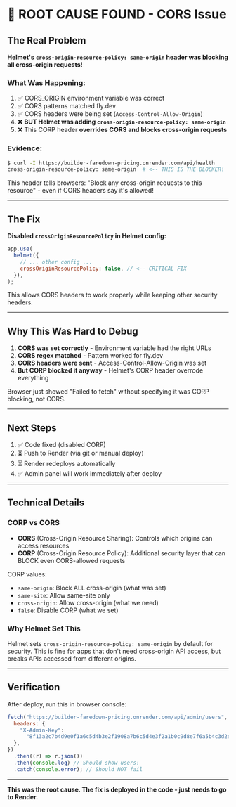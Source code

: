 # 🎯 ROOT CAUSE FOUND - CORS Issue

## The Real Problem

**Helmet's `cross-origin-resource-policy: same-origin` header was blocking all cross-origin requests!**

### What Was Happening:

1. ✅ CORS_ORIGIN environment variable was correct
2. ✅ CORS patterns matched fly.dev
3. ✅ CORS headers were being set (`Access-Control-Allow-Origin`)
4. ❌ **BUT Helmet was adding `cross-origin-resource-policy: same-origin`**
5. ❌ This CORP header **overrides CORS and blocks cross-origin requests**

### Evidence:

```bash
$ curl -I https://builder-faredown-pricing.onrender.com/api/health
cross-origin-resource-policy: same-origin  # <-- THIS IS THE BLOCKER!
```

This header tells browsers: "Block any cross-origin requests to this resource" - even if CORS headers say it's allowed!

---

## The Fix

**Disabled `crossOriginResourcePolicy` in Helmet config:**

```javascript
app.use(
  helmet({
    // ... other config ...
    crossOriginResourcePolicy: false, // <-- CRITICAL FIX
  }),
);
```

This allows CORS headers to work properly while keeping other security headers.

---

## Why This Was Hard to Debug

1. **CORS was set correctly** - Environment variable had the right URLs
2. **CORS regex matched** - Pattern worked for fly.dev
3. **CORS headers were sent** - Access-Control-Allow-Origin was set
4. **But CORP blocked it anyway** - Helmet's CORP header overrode everything

Browser just showed "Failed to fetch" without specifying it was CORP blocking, not CORS.

---

## Next Steps

1. ✅ Code fixed (disabled CORP)
2. ⏳ Push to Render (via git or manual deploy)
3. ⏳ Render redeploys automatically
4. ✅ Admin panel will work immediately after deploy

---

## Technical Details

### CORP vs CORS

- **CORS** (Cross-Origin Resource Sharing): Controls which origins can access resources
- **CORP** (Cross-Origin Resource Policy): Additional security layer that can BLOCK even CORS-allowed requests

CORP values:

- `same-origin`: Block ALL cross-origin (what was set)
- `same-site`: Allow same-site only
- `cross-origin`: Allow cross-origin (what we need)
- `false`: Disable CORP (what we set)

### Why Helmet Set This

Helmet sets `cross-origin-resource-policy: same-origin` by default for security. This is fine for apps that don't need cross-origin API access, but breaks APIs accessed from different origins.

---

## Verification

After deploy, run this in browser console:

```javascript
fetch("https://builder-faredown-pricing.onrender.com/api/admin/users", {
  headers: {
    "X-Admin-Key":
      "8f13a2c7b4d9e0f1a6c5d4b3e2f1908a7b6c5d4e3f2a1b0c9d8e7f6a5b4c3d2e1",
  },
})
  .then((r) => r.json())
  .then(console.log) // Should show users!
  .catch(console.error); // Should NOT fail
```

---

**This was the root cause. The fix is deployed in the code - just needs to go to Render.**
